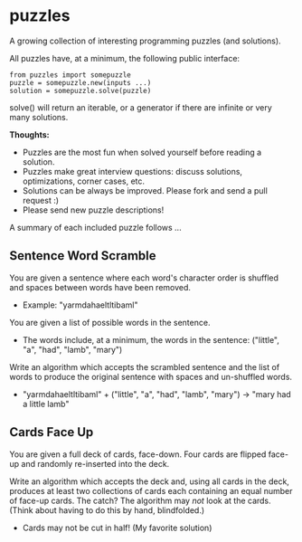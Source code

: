 puzzles
=======
A growing collection of interesting programming puzzles (and solutions).

All puzzles have, at a minimum, the following public interface:

    from puzzles import somepuzzle
    puzzle = somepuzzle.new(inputs ...)
    solution = somepuzzle.solve(puzzle)

solve() will return an iterable, or a generator if there are infinite or very many
solutions.

**Thoughts:**
* Puzzles are the most fun when solved yourself before reading a solution.
* Puzzles make great interview questions: discuss solutions, optimizations, corner cases, etc.
* Solutions can be always be improved. Please fork and send a pull request :)
* Please send new puzzle descriptions!

A summary of each included puzzle follows ...

Sentence Word Scramble
----------------------
You are given a sentence where each word's character order is shuffled and spaces
between words have been removed.
* Example: "yarmdahaeltltibaml"

You are given a list of possible words in the sentence.
* The words include, at a minimum, the words in the sentence: ("little", "a", "had", "lamb", "mary")

Write an algorithm which accepts the scrambled sentence and the list of words to
produce the original sentence with spaces and un-shuffled words.
* "yarmdahaeltltibaml" + ("little", "a", "had", "lamb", "mary") -> "mary had a little lamb"

Cards Face Up
-------------
You are given a full deck of cards, face-down. Four cards are flipped face-up and
randomly re-inserted into the deck.

Write an algorithm which accepts the deck and, using all cards in the deck,
produces at least two collections of cards each containing an equal number of
face-up cards. The catch? The algorithm may *not* look at the cards. (Think about
having to do this by hand, blindfolded.)

* Cards may not be cut in half! (My favorite solution)
